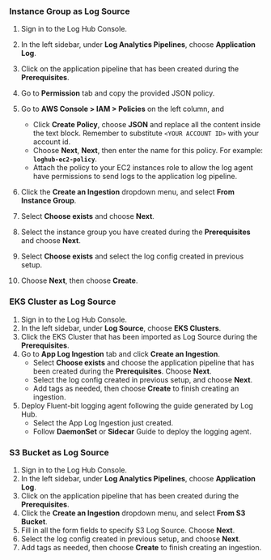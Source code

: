 
<!--ig-start-->
### Instance Group as Log Source

1. Sign in to the Log Hub Console.
2. In the left sidebar, under **Log Analytics Pipelines**, choose **Application Log**.
3. Click on the application pipeline that has been created during the **Prerequisites**.
4. Go to **Permission** tab and copy the provided JSON policy.
5. Go to **AWS Console > IAM > Policies** on the left column, and 

    - Click **Create Policy**, choose **JSON** and replace all the content inside the text block. Remember to substitute `<YOUR ACCOUNT ID>` with your account id.
    - Choose **Next**, **Next**, then enter the name for this policy. For example: **`loghub-ec2-policy`**.
    - Attach the policy to your EC2 instances role to allow the log agent have permissions to send logs to the application log pipeline.

7. Click the **Create an Ingestion** dropdown menu, and select **From Instance Group**.
8. Select **Choose exists** and choose **Next**.
9. Select the instance group you have created during the **Prerequisites** and choose **Next**.
10. Select **Choose exists** and select the log config created in previous setup.
11. Choose **Next**, then choose **Create**.

<!--ig-end-->

<!--eks-start-->
### EKS Cluster as Log Source

1. Sign in to the Log Hub Console.
2. In the left sidebar, under **Log Source**, choose **EKS Clusters**.
3. Click the EKS Cluster that has been imported as Log Source during the **Prerequisites**.
4. Go to **App Log Ingestion** tab and click **Create an Ingestion**.
    - Select **Choose exists** and choose the application pipeline that has been created during the **Prerequisites**. Choose **Next**.
    - Select the log config created in previous setup, and choose **Next**.
    - Add tags as needed, then choose **Create** to finish creating an ingestion.
5. Deploy Fluent-bit logging agent following the guide generated by Log Hub. 
    - Select the App Log Ingestion just created.
    - Follow **DaemonSet** or **Sidecar** Guide to deploy the logging agent.

<!--eks-end-->

<!--s3-start-->
### S3 Bucket as Log Source

1. Sign in to the Log Hub Console.
2. In the left sidebar, under **Log Analytics Pipelines**, choose **Application Log**.
3. Click on the application pipeline that has been created during the **Prerequisites**.
4. Click the **Create an Ingestion** dropdown menu, and select **From S3 Bucket**.
5. Fill in all the form fields to specify S3 Log Source. Choose **Next**.
6. Select the log config created in previous setup, and choose **Next**.
7. Add tags as needed, then choose **Create** to finish creating an ingestion.

<!--s3-end-->
